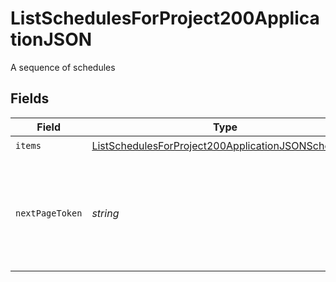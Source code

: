 # ListSchedulesForProject200ApplicationJSON

A sequence of schedules


## Fields

| Field                                                                                                                               | Type                                                                                                                                | Required                                                                                                                            | Description                                                                                                                         |
| ----------------------------------------------------------------------------------------------------------------------------------- | ----------------------------------------------------------------------------------------------------------------------------------- | ----------------------------------------------------------------------------------------------------------------------------------- | ----------------------------------------------------------------------------------------------------------------------------------- |
| `items`                                                                                                                             | [ListSchedulesForProject200ApplicationJSONSchedule](../../models/operations/listschedulesforproject200applicationjsonschedule.md)[] | :heavy_check_mark:                                                                                                                  | N/A                                                                                                                                 |
| `nextPageToken`                                                                                                                     | *string*                                                                                                                            | :heavy_check_mark:                                                                                                                  | A token to pass as a `page-token` query parameter to return the next page of results.                                               |